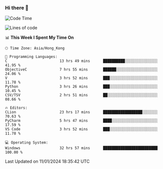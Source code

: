 ### Hi there 👋

<!--
**RoiexLee/RoiexLee** is a ✨ _special_ ✨ repository because its `README.md` (this file) appears on your GitHub profile.

Here are some ideas to get you started:

- 🔭 I’m currently working on ...
- 🌱 I’m currently learning ...
- 👯 I’m looking to collaborate on ...
- 🤔 I’m looking for help with ...
- 💬 Ask me about ...
- 📫 How to reach me: ...
- 😄 Pronouns: ...
- ⚡ Fun fact: ...
-->

<!--START_SECTION:waka-->
![Code Time](http://img.shields.io/badge/Code%20Time-464%20hrs%2059%20mins-blue)

![Lines of code](https://img.shields.io/badge/From%20Hello%20World%20I%27ve%20Written-37.4%20thousand%20lines%20of%20code-blue)

📊 **This Week I Spent My Time On** 

```text
🕑︎ Time Zone: Asia/Hong_Kong

💬 Programming Languages: 
C                        13 hrs 49 mins      ██████████░░░░░░░░░░░░░░░   41.95 % 
ObjectiveC               7 hrs 55 mins       ██████░░░░░░░░░░░░░░░░░░░   24.06 % 
V                        3 hrs 52 mins       ███░░░░░░░░░░░░░░░░░░░░░░   11.78 % 
Python                   3 hrs 26 mins       ███░░░░░░░░░░░░░░░░░░░░░░   10.45 % 
CSV/TSV                  2 hrs 51 mins       ██░░░░░░░░░░░░░░░░░░░░░░░   08.66 % 

🔥 Editors: 
CLion                    23 hrs 17 mins      ██████████████████░░░░░░░   70.63 % 
PyCharm                  5 hrs 47 mins       ████░░░░░░░░░░░░░░░░░░░░░   17.59 % 
VS Code                  3 hrs 52 mins       ███░░░░░░░░░░░░░░░░░░░░░░   11.78 % 

💻 Operating System: 
Windows                  32 hrs 57 mins      █████████████████████████   100.00 % 
```


 Last Updated on 11/01/2024 18:35:42 UTC
<!--END_SECTION:waka-->
